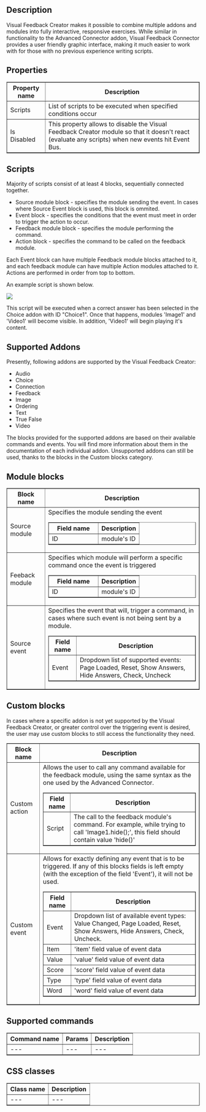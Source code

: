 ## Description
Visual Feedback Creator makes it possible to combine multiple addons and modules into fully interactive, responsive exercises. While similar in functionality to the Advanced Connector addon, Visual Feedback Connector provides a user friendly graphic interface, making it much easier to work with for those with no previous experience writing scripts.

## Properties

<table border='1'>
    <tr>
        <th>Property name</th>
        <th>Description</th>
    </tr>
    <tr>
        <td>Scripts</td>
        <td>List of scripts to be executed when specified conditions occur</td>
    </tr>
	<tr>
        <td>Is Disabled</td>
        <td>	This property allows to disable the Visual Feedback Creator module so that it doesn't react (evaluate any scripts) when new events hit Event Bus.</td>
    </tr>
</table>

## Scripts

Majority of scripts consist of at least 4 blocks, sequentially connected together.

* Source module block - specifies the module sending the event. In cases where Source Event block is used, this block is ommited.
* Event block - specifies the conditions that the event must meet in order to trigger the action to occur.
* Feedback module block - specifies the module performing the command.
* Action block - specifies the command to be called on the feedback module.

Each Event block can have multiple Feedback module blocks attached to it, and each feedback module can have multiple Action modules attached to it. Actions are performed in order from top to bottom.

An example script is shown below.

<img src='/file/serve/4998794742333440' />

This script will be executed when a correct answer has been selected in the Choice addon with ID "Choice1". Once that happens, modules 'Image1' and 'Video1' will become visible. In addition, 'Video1' will begin playing it's content.

## Supported Addons

Presently, following addons are supported by the Visual Feedback Creator:

* Audio
* Choice
* Connection
* Feedback
* Image
* Ordering
* Text
* True False
* Video

The blocks provided for the supported addons are based on their available commands and events. You will find more information about them in the documentation of each individual addon. Unsupported addons can still be used, thanks to the blocks in the Custom blocks category.

## Module blocks

<table border='1'>
    <tr>
        <th>Block name</th>
        <th>Description</th>
    </tr>
    <tr>
        <td>Source module</td>
        <td>Specifies the module sending the event
			<table border='1'>
				<tr>
					<th style='width: 7em;'>Field name</th>
					<th>Description</th>
				</tr>
				<tr>
					<td>ID</td>
					<td>module's ID</td>
				</tr>
			</table>
		</td>
    </tr>
	<tr>
        <td>Feeback module</td>
        <td>Specifies which module will perform a specific command once the event is triggered
			<table border='1'>
				<tr>
					<th style='width: 7em;'>Field name</th>
					<th>Description</th>
				</tr>
				<tr>
					<td>ID</td>
					<td>module's ID</td>
				</tr>
			</table>
		</td>
    </tr>
	<tr>
        <td>Source event</td>
        <td>Specifies the event that will, trigger a command, in cases where such event is not being sent by a module. 
			<table border='1'>
				<tr>
					<th>Field name</th>
					<th>Description</th>
				</tr>
				<tr>
					<td>Event</td>
					<td>Dropdown list of supported events: Page Loaded, Reset, Show Answers, Hide Answers, Check, Uncheck</td>
				</tr>
			</table></td>
    </tr>
</table>

## Custom blocks

In cases where a specific addon is not yet supported by the Visual Feedback Creator, or greater control over the triggering event is desired, the user may use custom blocks to still access the functionality they need. 

<table border='1'>
	<tr>
        <th>Block name</th>
        <th>Description</th>
    </tr>
    <tr>
        <td>Custom action</td>
        <td>Allows the user to call any command available for the feedback module, using the same syntax as the one used by the Advanced Connector.
			<table border='1'>
				<tr>
					<th>Field name</th>
					<th>Description</th>
				</tr>
				<tr>
					<td>Script</td>
					<td>The call to the feedback module's command. For example, while trying to call 'Image1.hide();', this field should contain value 'hide()' </td>
				</tr>
			</table></td>
    </tr>
    <tr>
        <td>Custom event</td>
        <td>Allows for exactly defining any event that is to be triggered. If any of this blocks fields is left empty (with the exception of the field 'Event'), it will not be used.
			<table border='1'>
				<tr>
					<th>Field name</th>
					<th>Description</th>
				</tr>
				<tr>
					<td>Event</td>
					<td>Dropdown list of available event types: Value Changed, Page Loaded, Reset, Show Answers, Hide Answers, Check, Uncheck. </td>
				</tr>
				<tr>
					<td>Item</td>
					<td>'item' field value of event data</td>
				</tr>
				<tr>
					<td>Value</td>
					<td>'value' field value of event data</td>
				</tr>
				<tr>
					<td>Score</td>
					<td>'score' field value of event data</td>
				</tr>
				<tr>
					<td>Type</td>
					<td>'type' field value of event data</td>
				</tr>
				<tr>
					<td>Word</td>
					<td>'word' field value of event data</td>
				</tr>
			</table>
		</td>
    </tr>
</table>

## Supported commands

<table border='1'>
    <tr>
        <th>Command name</th>
        <th>Params</th>
        <th>Description</th>
    </tr>
    <tr>
        <td>---</td>
        <td>---</td>
        <td>---</td>
    </tr>
</table>


## CSS classes

<table border='1'>
    <tr>
        <th>Class name</th>
        <th>Description</th>
    </tr>
    <tr>
        <td>---</td>
        <td>---</td>
    </tr>
</table> 